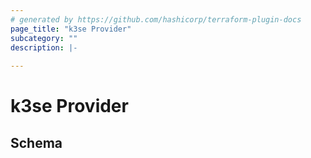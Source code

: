 ```yaml
---
# generated by https://github.com/hashicorp/terraform-plugin-docs
page_title: "k3se Provider"
subcategory: ""
description: |-
  
---
```


# k3se Provider





<!-- schema generated by tfplugindocs -->
## Schema
